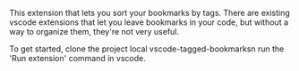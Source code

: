 This extension that lets you sort your bookmarks by tags. There are existing vscode extensions that let you leave bookmarks in your code, but without a way to organize them, they're not very useful.

To get started, clone the project local vscode-tagged-bookmarksn run the 'Run extension' command in vscode.

